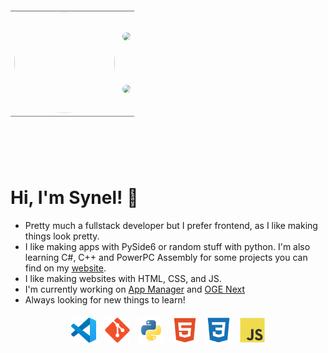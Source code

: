 <svg fill="none" viewBox="0 0 600 300" width="100%" xmlns="http://www.w3.org/2000/svg">
  <foreignObject width="100%" height="100%">
        <div align="center">
            <table style="width: 100%; border: none;" cellspacing="0" cellpadding="0" border="0" align="center">
                <tr>
                    <td rowspan="2" align="center">
                        <a href="https://synell.github.io/">
                            <img src="https://avatars.githubusercontent.com/u/70210528?v=4" height="192px" width="192px" style="border-radius: 192px"/>
                        </a>
                    </td>
                    <td>
                        <a class="col-sm-2" href="https://github.com/Synell/App-Manager">
                            <img src="https://img.shields.io/github/downloads/Synell/App-Manager/total?style=for-the-badge&logo=github&logoColor=white&label=APP%20MANAGER%20DOWNLOADS&labelColor=black&color=black" style="border-radius: 2vh; width: 100%"/>
                        </a>
                    </td>
                </tr>
                <tr>
                    <td>
                        <a class="col-sm-2" href="https://github.com/Synell/OGE-Next">
                            <img src="https://img.shields.io/github/downloads/Synell/OGE-Next/total?style=for-the-badge&logo=github&logoColor=white&label=OGE%20NEXT%20DOWNLOADS&labelColor=black&color=black" style="border-radius: 2vh; width: 100%"/>
                        </a>
                    </td>
                </tr>
            </table>
        </div>
    </foreignObject>
</svg>

# Hi, I'm Synel! 👋

- Pretty much a fullstack developer but I prefer frontend, as I like making things look pretty.
- I like making apps with PySide6 or random stuff with python. I'm also learning C#, C++ and PowerPC Assembly for some projects you can find on my [website](https://synell.github.io/).
- I like making websites with HTML, CSS, and JS.
- I'm currently working on [App Manager](https://github.com/Synell/App-Manager) and [OGE Next](https://github.com/Synell/OGE-Next)
- Always looking for new things to learn!


<div align="center" style="margin: 20px">
    <style>
        .icons {
            margin: 0 5px;
        }
    </style>
    <img src="https://raw.githubusercontent.com/devicons/devicon/master/icons/vscode/vscode-original.svg" height="40" class="icons"/>
    <img src="https://raw.githubusercontent.com/devicons/devicon/master/icons/git/git-original.svg" height="40" class="icons"/>
    <img src="https://raw.githubusercontent.com/devicons/devicon/master/icons/python/python-original.svg" height="40" class="icons"/>
    <img src="https://raw.githubusercontent.com/devicons/devicon/master/icons/html5/html5-plain.svg" height="40" class="icons"/>
    <img src="https://raw.githubusercontent.com/devicons/devicon/master/icons/css3/css3-plain.svg" height="40" class="icons"/>
    <img src="https://raw.githubusercontent.com/devicons/devicon/master/icons/javascript/javascript-original.svg" height="40" class="icons"/>
</div>
